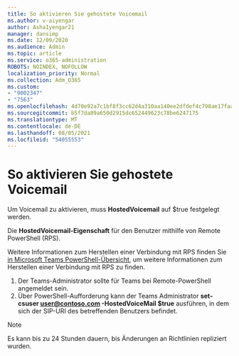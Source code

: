 ```yaml
---
title: So aktivieren Sie gehostete Voicemail
ms.author: v-aiyengar
author: AshaIyengar21
manager: dansimp
ms.date: 12/09/2020
ms.audience: Admin
ms.topic: article
ms.service: o365-administration
ROBOTS: NOINDEX, NOFOLLOW
localization_priority: Normal
ms.collection: Adm_O365
ms.custom:
- "9002347"
- "7563"
ms.openlocfilehash: 4d70e92a7c1bf8f3cc62d4a310aa140ee2dfdef4c798ae17faa961736d9db500
ms.sourcegitcommit: b5f7da89a650d2915dc652449623c78be6247175
ms.translationtype: MT
ms.contentlocale: de-DE
ms.lasthandoff: 08/05/2021
ms.locfileid: "54055553"
---
```

# <a name="how-to-enable-hosted-voicemail"></a>So aktivieren Sie gehostete Voicemail

Um Voicemail zu aktivieren, muss **HostedVoicemail** auf $true festgelegt werden.

Die **HostedVoicemail-Eigenschaft** für den Benutzer mithilfe von Remote PowerShell (RPS).

Weitere Informationen zum Herstellen einer Verbindung mit RPS finden Sie [in Microsoft Teams PowerShell-Übersicht,](https://docs.microsoft.com/microsoftteams/teams-powershell-overview) um weitere Informationen zum Herstellen einer Verbindung mit RPS zu finden.

1. Der Teams-Administrator sollte für Teams bei Remote-PowerShell angemeldet sein.
1. Über PowerShell-Aufforderung kann der Teams Administrator **set-csuser user@contoso.com -HostedVoiceMail $true** ausführen, in dem sich der SIP-URI des betreffenden Benutzers befindet.

> [!NOTE]
> Es kann bis zu 24 Stunden dauern, bis Änderungen an Richtlinien repliziert wurden.